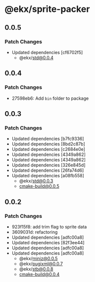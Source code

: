 # @ekx/sprite-packer

## 0.0.5

### Patch Changes

- Updated dependencies [cf6702f5]
  - @ekx/std@0.0.4

## 0.0.4

### Patch Changes

- 27598eb6: Add `bin` folder to package

## 0.0.3

### Patch Changes

- Updated dependencies [b7fc9336]
- Updated dependencies [8bd2c87b]
- Updated dependencies [c2684e0e]
- Updated dependencies [4349a862]
- Updated dependencies [4349a862]
- Updated dependencies [326e845d]
- Updated dependencies [26fa74d6]
- Updated dependencies [a08fb558]
  - @ekx/std@0.0.3
  - cmake-build@0.0.5

## 0.0.2

### Patch Changes

- 923f15f8: add trim flag to sprite data
- 3609031d: refactoring
- Updated dependencies [adfc00a8]
- Updated dependencies [82f3ee44]
- Updated dependencies [adfc00a8]
- Updated dependencies [adfc00a8]
  - @ekx/miniz@0.0.5
  - @ekx/pugixml@0.0.7
  - @ekx/stb@0.0.8
  - cmake-build@0.0.4
